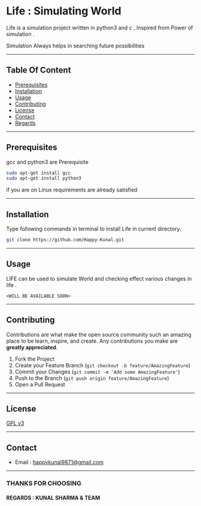 
# Life : Simulating World

Life is a simulation project written in python3 and c ,
Inspired from Power of simulation .

Simulation Always helps in searching future possibilities

---
## Table Of Content

* [Prerequisites](#prerequisites)
* [Installation](#installation)
* [Usage](#usage)
* [Contributing](#contributing)
* [License](#license)
* [Contact](#contact)
* [Regards](#thanks-for-choosing)

---
## Prerequisites

gcc and python3 are Prerequisite
```bash
sudo apt-get install gcc
sudo apt-get install python3

```
if you are on Linux requirements are already satisfied

---
## Installation

Type following commands in terminal to install Life in current directory.

```bash
git clone https://github.com/Happy-Kunal.git
```

---
## Usage

LIFE can be used to simulate World and checking effect various changes in life .

```
<WILL BE AVAILABLE SOON>
```

---
## Contributing
Contributions are what make the open source community such an amazing place to be learn, inspire, and create. Any contributions you make are **greatly appreciated**.

1. Fork the Project
2. Create your Feature Branch (`git checkout -b feature/AmazingFeature`)
3. Commit your Changes (`git commit -m 'Add some AmazingFeature'`)
4. Push to the Branch (`git push origin feature/AmazingFeature`)
5. Open a Pull Request

---
## License
[GPL v3](http://www.gnu.org/licenses/gpl-3.0.en.html)

---
## Contact
* Email : happykunal9871@gmail.com
---

### THANKS FOR CHOOSING
#### REGARDS : KUNAL SHARMA & TEAM
